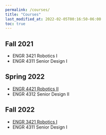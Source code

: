 ```yaml
---
permalink: /courses/
title: "Courses"
last_modified_at: 2022-02-05T00:16:50-06:00
toc: true
---
```


## Fall 2021
- ENGR 3421 Robotics I
- ENGR 4311 Senior Design I

## Spring 2022
- [ENGR 4421 Robotics II](/robotics2-2022)
- ENGR 4312 Senior Design II

## Fall 2022
- [ENGR 3421 Robotics I](/robotics1-2022)
- ENGR 4311 Senior Design I

